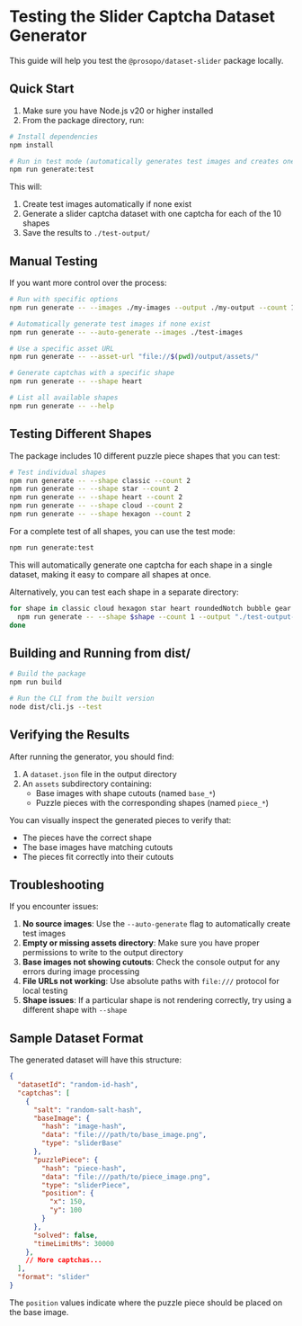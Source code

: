 # Testing the Slider Captcha Dataset Generator

This guide will help you test the `@prosopo/dataset-slider` package locally.

## Quick Start

1. Make sure you have Node.js v20 or higher installed
2. From the package directory, run:

```bash
# Install dependencies
npm install

# Run in test mode (automatically generates test images and creates one captcha for each shape)
npm run generate:test
```

This will:
1. Create test images automatically if none exist
2. Generate a slider captcha dataset with one captcha for each of the 10 shapes
3. Save the results to `./test-output/`

## Manual Testing

If you want more control over the process:

```bash
# Run with specific options
npm run generate -- --images ./my-images --output ./my-output --count 10 --verbose

# Automatically generate test images if none exist
npm run generate -- --auto-generate --images ./test-images

# Use a specific asset URL
npm run generate -- --asset-url "file://$(pwd)/output/assets/"

# Generate captchas with a specific shape
npm run generate -- --shape heart

# List all available shapes
npm run generate -- --help
```

## Testing Different Shapes

The package includes 10 different puzzle piece shapes that you can test:

```bash
# Test individual shapes
npm run generate -- --shape classic --count 2
npm run generate -- --shape star --count 2
npm run generate -- --shape heart --count 2
npm run generate -- --shape cloud --count 2
npm run generate -- --shape hexagon --count 2
```

For a complete test of all shapes, you can use the test mode:

```bash
npm run generate:test
```

This will automatically generate one captcha for each shape in a single dataset, making it easy to compare all shapes at once.

Alternatively, you can test each shape in a separate directory:

```bash
for shape in classic cloud hexagon star heart roundedNotch bubble gear drop key; do
  npm run generate -- --shape $shape --count 1 --output "./test-output-$shape"
done
```

## Building and Running from dist/

```bash
# Build the package
npm run build

# Run the CLI from the built version
node dist/cli.js --test
```

## Verifying the Results

After running the generator, you should find:

1. A `dataset.json` file in the output directory
2. An `assets` subdirectory containing:
   - Base images with shape cutouts (named `base_*`)
   - Puzzle pieces with the corresponding shapes (named `piece_*`)

You can visually inspect the generated pieces to verify that:
- The pieces have the correct shape
- The base images have matching cutouts
- The pieces fit correctly into their cutouts

## Troubleshooting

If you encounter issues:

1. **No source images**: Use the `--auto-generate` flag to automatically create test images
2. **Empty or missing assets directory**: Make sure you have proper permissions to write to the output directory
3. **Base images not showing cutouts**: Check the console output for any errors during image processing
4. **File URLs not working**: Use absolute paths with `file:///` protocol for local testing
5. **Shape issues**: If a particular shape is not rendering correctly, try using a different shape with `--shape`

## Sample Dataset Format

The generated dataset will have this structure:

```json
{
  "datasetId": "random-id-hash",
  "captchas": [
    {
      "salt": "random-salt-hash",
      "baseImage": {
        "hash": "image-hash",
        "data": "file:///path/to/base_image.png",
        "type": "sliderBase"
      },
      "puzzlePiece": {
        "hash": "piece-hash",
        "data": "file:///path/to/piece_image.png",
        "type": "sliderPiece",
        "position": {
          "x": 150,
          "y": 100
        }
      },
      "solved": false,
      "timeLimitMs": 30000
    },
    // More captchas...
  ],
  "format": "slider"
}
```

The `position` values indicate where the puzzle piece should be placed on the base image. 